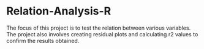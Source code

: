 # Relation-Analysis-R
The focus of this project is to test the relation between various variables. The project also involves creating residual plots and calculating r2 values to confirm the results obtained.
